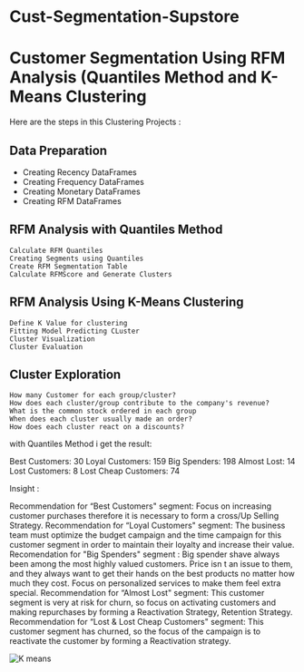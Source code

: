 # Cust-Segmentation-Supstore


# Customer Segmentation Using RFM Analysis (Quantiles Method and K-Means Clustering

Here are the steps in this Clustering Projects :

   ## Data Preparation

   * Creating Recency DataFrames
   * Creating Frequency DataFrames
   * Creating Monetary DataFrames
   * Creating RFM DataFrames

   ## RFM Analysis with Quantiles Method

    Calculate RFM Quantiles
    Creating Segments using Quantiles
    Create RFM Segmentation Table
    Calculate RFMScore and Generate Clusters

   ## RFM Analysis Using K-Means Clustering

    Define K Value for clustering
    Fitting Model Predicting CLuster
    Cluster Visualization
    Cluster Evaluation

  ## Cluster Exploration

    How many Customer for each group/cluster?
    How does each cluster/group contribute to the company's revenue?
    What is the common stock ordered in each group
    When does each cluster usually made an order?
    How does each cluster react on a discounts?

with Quantiles Method i get the result:

Best Customers:  30
Loyal Customers:  159
Big Spenders:  198
Almost Lost:  14
Lost Customers:  8
Lost Cheap Customers:  74


Insight :

Recommendation for “Best Customers" segment: Focus on increasing customer purchases therefore it is necessary to form a cross/Up Selling Strategy.
Recommendation for “Loyal Customers" segment: The business team must optimize the budget campaign and the time campaign for this customer segment in order to maintain their loyalty and increase their value.
Recomendation for "Big Spenders" segment : Big spender shave always been among the most highly valued customers. Price isn t an issue to them, and they always want to get their hands on the best products no matter how much they cost. Focus on personalized services to make them feel extra special.
Recommendation for “Almost Lost" segment: This customer segment is very at risk for churn, so focus on activating customers and making repurchases by forming a Reactivation Strategy, Retention Strategy.
Recommendation for “Lost & Lost Cheap Customers" segment: This customer segment has churned, so the focus of the campaign is to reactivate the customer by forming a Reactivation strategy.

![K means](https://user-images.githubusercontent.com/101268442/174449418-73705f74-3edc-400e-b04c-edd1599da935.png)

